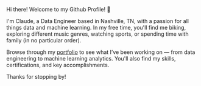 Hi there! Welcome to my Github Profile! 👋

I'm Claude, a Data Engineer based in Nashville, TN, with a passion for all things data and machine learning. In my free time, you'll find me biking, exploring different music genres, watching sports, or spending time with family (in no particular order). 

Browse through my  <a href="google.com">portfolio</a> to see what I’ve been working on — from data engineering to machine learning analytics. You'll also find my skills, certifications, and key accomplishments.

Thanks for stopping by!
